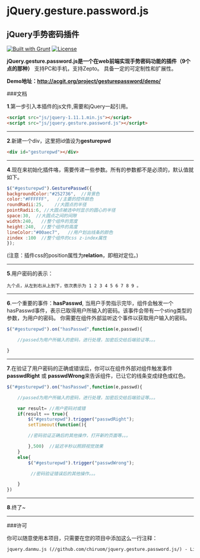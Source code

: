# jQuery.gesture.password.js
## jQuery手势密码插件
[![Built with Grunt](https://cdn.gruntjs.com/builtwith.png)](http://gruntjs.com/)     [![License](http://img.shields.io/badge/license-MIT-brightgreen.svg)](http://opensource.org/licenses/MIT)

**jQuery.gesture.password.js是一个在web前端实现手势密码功能的插件（9个点的那种）**
支持PC和手机，支持Zepto。
具备一定的可定制性和扩展性。

**Demo地址：http://acgit.org/project/gesturepassword/demo/**



###文档

**1**.第一步引入本插件的js文件,需要和jQuery一起引用。
```html
<script src="js/jquery-1.11.1.min.js"></script>
<script src="js/jquery.gesture.password.js"></script>
```
---
**2**.新建一个div，这里把id值设为**gesturepwd**
```html
<div id="gesturepwd"></div>
```

---
**4**.现在来初始化插件咯，需要传递一些参数。所有的参数都不是必须的，默认值就如下。
```javascript
$("#gesturepwd").GesturePasswd({
backgroundColor:"#252736",  //背景色
color:"#FFFFFF",   //主要的控件颜色
roundRadii:25,    //大圆点的半径
pointRadii:6, //大圆点被选中时显示的圆心的半径
space:30,  //大圆点之间的间隙
width:240,   //整个组件的宽度
height:240,  //整个组件的高度
lineColor:"#00aec7",   //用户划出线条的颜色
zindex :100  //整个组件的css z-index属性
});
```
(注意：插件css的position属性为**relation**，即相对定位。)

---
**5**.用户密码的表示：
```
九个点，从左到右从上到下，依次表示为 1 2 3 4 5 6 7 8 9 。
```
---
**6**.一个重要的事件：**hasPasswd**,
当用户手势指示完毕，组件会触发一个hasPasswd事件，表示已取得用户所输入的密码。该事件会带有一个sting类型的参数，为用户的密码。
你需要在组件外部监听这个事件以获取用户输入的密码。
```javascript
$("#gesturepwd").on("hasPasswd",function(e,passwd){

    //passed为用户所输入的密码，进行处理，加密后交给后端验证等。。。

}
```

---

**7**.在验证了用户密码的正确或错误后，你可以在组件外部对组件触发事件 **passwdRight** 或 **passwdWrong**来告诉组件，已让它的线条变成绿色或红色。
```javascript
$("#gesturepwd").on("hasPasswd",function(e,passwd){

    //passed为用户所输入的密码，进行处理，加密后交给后端验证等。。。

    var result= //用户密码对或错
    if(result == true){
        $("#gesturepwd").trigger("passwdRight");
        setTimeout(function(){

        //密码验证正确后的其他操作，打开新的页面等。。。

        },500)  //延迟半秒以照顾视觉效果
    }
    else{
        $("#gesturepwd").trigger("passwdWrong");

         //密码验证错误后的其他操作。。。

    }
})


```

---

**8**.终了~

---
###许可

你可以随意使用本项目，只需要在您的项目中添加这么一行注释：
```html
jquery.danmu.js (//github.com/chiruom/jquery.gesture.password.js/) - Licensed under the MIT license
```